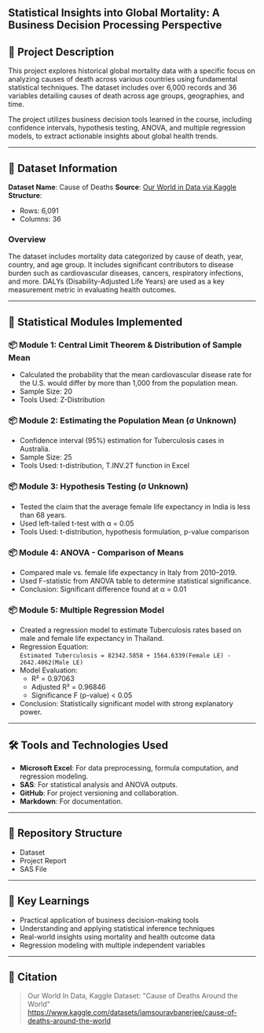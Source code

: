 
## Statistical Insights into Global Mortality: A Business Decision Processing Perspective

## 📌 Project Description
This project explores historical global mortality data with a specific focus on analyzing causes of death across various countries using fundamental statistical techniques. The dataset includes over 6,000 records and 36 variables detailing causes of death across age groups, geographies, and time.

The project utilizes business decision tools learned in the course, including confidence intervals, hypothesis testing, ANOVA, and multiple regression models, to extract actionable insights about global health trends.

---

## 🧾 Dataset Information

**Dataset Name**: Cause of Deaths 
**Source**: [Our World in Data via Kaggle](https://www.kaggle.com/datasets/iamsouravbanerjee/cause-of-deaths-around-the-world)  
**Structure**:
- Rows: 6,091
- Columns: 36

### Overview
The dataset includes mortality data categorized by cause of death, year, country, and age group. It includes significant contributors to disease burden such as cardiovascular diseases, cancers, respiratory infections, and more. DALYs (Disability-Adjusted Life Years) are used as a key measurement metric in evaluating health outcomes.

---

## 🧮 Statistical Modules Implemented

### 📦 Module 1: Central Limit Theorem & Distribution of Sample Mean
- Calculated the probability that the mean cardiovascular disease rate for the U.S. would differ by more than 1,000 from the population mean.
- Sample Size: 20  
- Tools Used: Z-Distribution

### 📦 Module 2: Estimating the Population Mean (σ Unknown)
- Confidence interval (95%) estimation for Tuberculosis cases in Australia.
- Sample Size: 25  
- Tools Used: t-distribution, T.INV.2T function in Excel

### 📦 Module 3: Hypothesis Testing (σ Unknown)
- Tested the claim that the average female life expectancy in India is less than 68 years.
- Used left-tailed t-test with α = 0.05
- Tools Used: t-distribution, hypothesis formulation, p-value comparison

### 📦 Module 4: ANOVA - Comparison of Means
- Compared male vs. female life expectancy in Italy from 2010–2019.
- Used F-statistic from ANOVA table to determine statistical significance.
- Conclusion: Significant difference found at α = 0.01

### 📦 Module 5: Multiple Regression Model
- Created a regression model to estimate Tuberculosis rates based on male and female life expectancy in Thailand.
- Regression Equation:  
  `Estimated Tuberculosis = 82342.5858 + 1564.6339(Female LE) - 2642.4062(Male LE)`
- Model Evaluation:  
  - R² = 0.97063  
  - Adjusted R² = 0.96846  
  - Significance F (p-value) < 0.05  
- Conclusion: Statistically significant model with strong explanatory power.

---

## 🛠 Tools and Technologies Used
- **Microsoft Excel**: For data preprocessing, formula computation, and regression modeling.
- **SAS**: For statistical analysis and ANOVA outputs.
- **GitHub**: For project versioning and collaboration.
- **Markdown**: For documentation.

---

## 📁 Repository Structure

- Dataset
- Project Report
- SAS File


---

## 🧠 Key Learnings
- Practical application of business decision-making tools
- Understanding and applying statistical inference techniques
- Real-world insights using mortality and health outcome data
- Regression modeling with multiple independent variables

---

## 🧾 Citation

> Our World In Data, Kaggle Dataset: "Cause of Deaths Around the World"  
> https://www.kaggle.com/datasets/iamsouravbanerjee/cause-of-deaths-around-the-world
